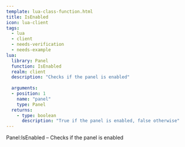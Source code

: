 ```yaml
---
template: lua-class-function.html
title: IsEnabled
icon: lua-client
tags:
  - lua
  - client
  - needs-verification
  - needs-example
lua:
  library: Panel
  function: IsEnabled
  realm: client
  description: "Checks if the panel is enabled"
  
  arguments:
  - position: 1
    name: "panel"
    type: Panel
  returns:
    - type: boolean
      description: "True if the panel is enabled, false otherwise"
---
```


<div class="lua__search__keywords">
Panel:IsEnabled &#x2013; Checks if the panel is enabled
</div>
